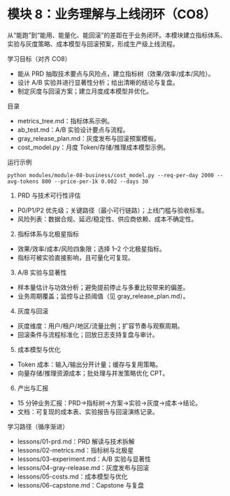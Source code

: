 # 模块 8：业务理解与上线闭环（CO8）

从“能跑”到“能用、能量化、能回滚”的差距在于业务闭环。本模块建立指标体系、实验与灰度策略、成本模型与回滚预案，形成生产级上线流程。

学习目标（对齐 CO8）
- 能从 PRD 抽取技术要点与风险点，建立指标树（效果/效率/成本/风险）。
- 设计 A/B 实验并进行显著性分析；给出清晰的结论与复盘。
- 制定灰度与回滚方案；建立月度成本模型并优化。

目录
- metrics_tree.md：指标体系示例。
- ab_test.md：A/B 实验设计要点与流程。
- gray_release_plan.md：灰度发布与回滚预案模板。
- cost_model.py：月度 Token/存储/推理成本模型示例。

运行示例
```
python modules/module-08-business/cost_model.py --req-per-day 2000 --avg-tokens 800 --price-per-1k 0.002 --days 30
```

1. PRD 与技术可行性评估
- P0/P1/P2 优先级；关键路径（最小可行链路）；上线门槛与验收标准。
- 风险列表：数据合规、延迟/稳定性、供应商依赖、成本不确定性。

2. 指标体系与北极星指标
- 效果/效率/成本/风险四象限；选择 1–2 个北极星指标。
- 指标可被实验直接影响，且可量化可复现。

3. A/B 实验与显著性
- 样本量估计与功效分析；避免提前停止与多重比较带来的偏差。
- 业务周期覆盖；监控与止损阈值（见 gray_release_plan.md）。

4. 灰度与回滚
- 灰度维度：用户/租户/地区/流量比例；扩容节奏与观察周期。
- 回滚条件与流程标准化；回放日志支持复盘与审计。

5. 成本模型与优化
- Token 成本：输入/输出分开计量；缓存与复用策略。
- 向量存储/推理资源成本；批处理与并发策略优化 CPT。

6. 产出与汇报
- 15 分钟业务汇报：PRD→指标树→方案→实验→灰度→成本→结论。
- 文档：可复现的成本表、实验报告与回滚演练记录。

学习路径（循序渐进）
- lessons/01-prd.md：PRD 解读与技术拆解
- lessons/02-metrics.md：指标树与北极星
- lessons/03-experiment.md：A/B 实验与显著性
- lessons/04-gray-release.md：灰度发布与回滚
- lessons/05-costs.md：成本模型与优化
- lessons/06-capstone.md：Capstone 与复盘
